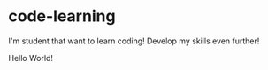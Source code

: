 # code-learning

I'm student that want to learn coding!
Develop my skills even further!

Hello World!
